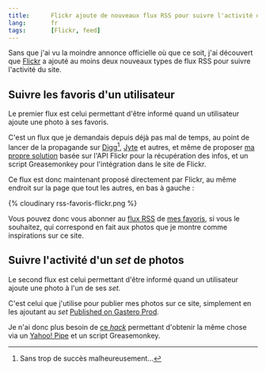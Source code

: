 ```yaml
---
title:      Flickr ajoute de nouveaux flux RSS pour suivre l'activité du site
lang:       fr
tags:       [Flickr, feed]
---
```


Sans que j'ai vu la moindre annonce officielle où que ce soit, j'ai découvert que [Flickr](https://flickr.com/) a ajouté au moins deux nouveaux types de flux RSS pour suivre l'activité du site.

## Suivre les favoris d'un utilisateur

Le premier flux est celui permettant d'être informé quand un utilisateur ajoute une photo à ses favoris.

C'est un flux que je demandais depuis déjà pas mal de temps, au point de lancer de la propagande sur [Digg](http://digg.com/software/Flickr_should_provide_RSS_feeds_for_favorites)[^1], [Jyte](http://jyte.com/cl/flickr-should-provide-rss-feeds-for-favorites) et autres, et même de proposer [ma propre solution](https://www.flickr.com/photos/nicolas-hoizey/405755351/) basée sur l'API Flickr pour la récupération des infos, et un script Greasemonkey pour l'intégration dans le site de Flickr.

Ce flux est donc maintenant proposé directement par Flickr, au même endroit sur la page que tout les autres, en bas à gauche :

{% cloudinary rss-favoris-flickr.png %}

Vous pouvez donc vous abonner au [flux RSS](http://api.flickr.com/services/feeds/photos_faves.gne?nsid=38608514@N00&lang=en-us&format=rss_200) de [mes favoris](https://flickr.com/photos/nicolas-hoizey/favorites/), si vous le souhaitez, qui correspond en fait aux photos que je montre comme inspirations sur ce site.

## Suivre l'activité d'un *set* de photos

Le second flux est celui permettant d'être informé quand un utilisateur ajoute une photo à l'un de ses *set*.

C'est celui que j'utilise pour publier mes photos sur ce site, simplement en les ajoutant au *set* [Published on Gastero Prod](https://www.flickr.com/photos/nicolas-hoizey/sets/72157603551083073/).

Je n'ai donc plus besoin de [ce *hack*](https://www.flickr.com/groups/flickrhacks/discuss/72157600063281311/) permettant d'obtenir la même chose via un [Yahoo! Pipe](http://pipes.yahoo.com/) et un script Greasemonkey.


[^1]: Sans trop de succès malheureusement...
